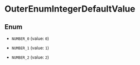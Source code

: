 

# OuterEnumIntegerDefaultValue

## Enum


* `NUMBER_0` (value: `0`)

* `NUMBER_1` (value: `1`)

* `NUMBER_2` (value: `2`)




